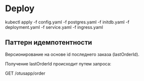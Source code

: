 # Deploy
kubectl apply -f config.yaml -f postgres.yaml -f initdb.yaml -f deployment.yaml -f service.yaml -f ingress.yaml

## Паттерн идемпотентности
Версионирование на основе id последнего заказа (lastOrderId).

Получение lastOrderId происходит путем запроса:

GET /otusapp/order
